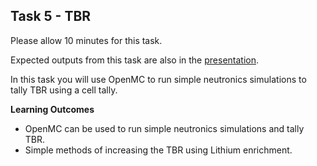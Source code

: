 
## Task 5 - TBR

Please allow 10 minutes for this task.

Expected outputs from this task are also in the [presentation](https://slides.com/neutronics_workshop/neutronics_workshop#/6).

In this task you will use OpenMC to run simple neutronics simulations to tally TBR using a cell tally.

**Learning Outcomes**

- OpenMC can be used to run simple neutronics simulations and tally TBR.
- Simple methods of increasing the TBR using Lithium enrichment.
